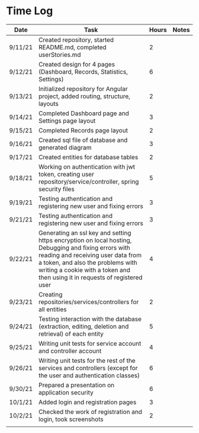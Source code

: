 # Time Log

| Date | Task | Hours | Notes|
|------|------|-------|------|
| 9/11/21 | Created repository, started README.md, completed userStories.md | 2 |  |
| 9/12/21 | Created design for 4 pages (Dashboard, Records, Statistics, Settings) | 6 |  |
| 9/13/21 | Initialized repository for Angular project, added routing, structure, layouts | 2 | |
| 9/14/21 | Completed Dashboard page and Settings page layout | 3 |  |
| 9/15/21 | Completed Records page layout | 2 |  |
| 9/16/21 | Created sql file of database and generated diagram | 3 |  |
| 9/17/21 | Created entities for database tables | 2 | |
| 9/18/21 | Working on authentication with jwt token, creating user repository/service/controller, spring security files | 5 | |
| 9/19/21 | Testing authentication and registering new user and fixing errors | 3 |  |
| 9/21/21 | Testing authentication and registering new user and fixing errors | 3 |  |
| 9/22/21 | Generating an ssl key and setting https encryption on local hosting, Debugging and fixing errors with reading and receiving user data from a token, and also the problems with writing a cookie with a token and then using it in requests of registered user | 4 |  |
| 9/23/21 | Creating repositories/services/controllers for all entities | 2 |  |
| 9/24/21 | Testing interaction with the database (extraction, editing, deletion and retrieval) of each entity | 5 |  |
| 9/25/21 | Writing unit tests for service account and controller account | 4 |  |
| 9/26/21 | Writing unit tests for the rest of the services and controllers (except for the user and authentication classes) | 6 |  |
| 9/30/21 | Prepared a presentation on application security | 6 |  |
| 10/1/21 | Added login and registration pages | 3 |  |
| 10/2/21 | Checked the work of registration and login, took screenshots | 2 |  |
|  |  |  |  |
